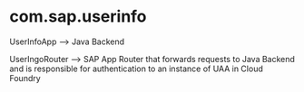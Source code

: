 # com.sap.userinfo

UserInfoApp --> Java Backend

UserIngoRouter --> SAP App Router that forwards requests to Java Backend and is responsible for authentication to an instance of UAA in Cloud Foundry

